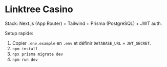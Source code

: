 # Linktree Casino

Stack: Next.js (App Router) + Tailwind + Prisma (PostgreSQL) + JWT auth.

Setup rapide:
1) Copier `.env.example` en `.env` et définir `DATABASE_URL` + `JWT_SECRET`.
2) `npm install`
3) `npx prisma migrate dev`
4) `npm run dev`


